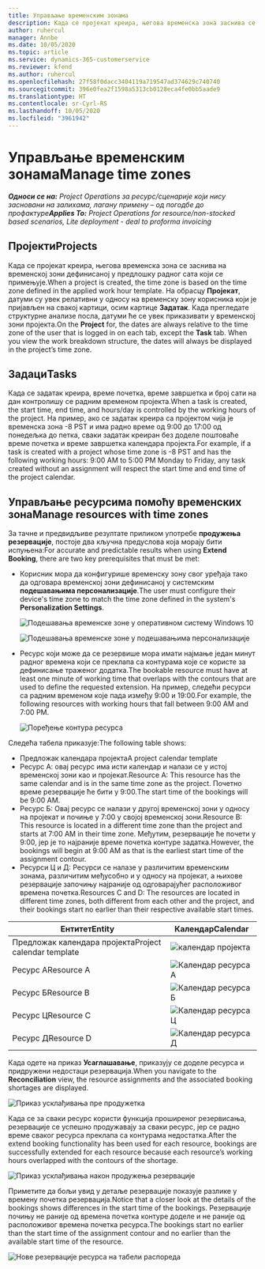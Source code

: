 ```yaml
---
title: Управљање временским зонама
description: Када се пројекат креира, његова временска зона заснива се на временској зони дефинисаној у предлошку радног сата који се примењује.
author: ruhercul
manager: Annbe
ms.date: 10/05/2020
ms.topic: article
ms.service: dynamics-365-customerservice
ms.reviewer: kfend
ms.author: ruhercul
ms.openlocfilehash: 27f58f0dacc3404119a719547ad374629c740740
ms.sourcegitcommit: 396e0fea2f1598a5313cb0128eca4fe0bb5aade9
ms.translationtype: HT
ms.contentlocale: sr-Cyrl-RS
ms.lasthandoff: 10/05/2020
ms.locfileid: "3961942"
---
```

# <a name="manage-time-zones"></a><span data-ttu-id="89fc0-103">Управљање временским зонама</span><span class="sxs-lookup"><span data-stu-id="89fc0-103">Manage time zones</span></span>

<span data-ttu-id="89fc0-104">_**Односи се на:** Project Operations за ресурс/сценарије који нису засновани на залихама, лагану примену – од погодбе до профактуре_</span><span class="sxs-lookup"><span data-stu-id="89fc0-104">_**Applies To:** Project Operations for resource/non-stocked based scenarios, Lite deployment - deal to proforma invoicing_</span></span>


## <a name="projects"></a><span data-ttu-id="89fc0-105">Пројекти</span><span class="sxs-lookup"><span data-stu-id="89fc0-105">Projects</span></span>

<span data-ttu-id="89fc0-106">Када се пројекат креира, његова временска зона се заснива на временској зони дефинисаној у предлошку радног сата који се примењује.</span><span class="sxs-lookup"><span data-stu-id="89fc0-106">When a project is created, the time zone is based on the time zone defined in the applied work hour template.</span></span> <span data-ttu-id="89fc0-107">На обрасцу **Пројекат**, датуми су увек релативни у односу на временску зону корисника који је пријављен на свакој картици, осим картице **Задатак**. Када прегледате структурне анализе посла, датуми ће се увек приказивати у временској зони пројекта.</span><span class="sxs-lookup"><span data-stu-id="89fc0-107">On the **Project** for, the dates are always relative to the time zone of the user that is logged in on each tab, except the **Task** tab. When you view the work breakdown structure, the dates will always be displayed in the project’s time zone.</span></span>

## <a name="tasks"></a><span data-ttu-id="89fc0-108">Задаци</span><span class="sxs-lookup"><span data-stu-id="89fc0-108">Tasks</span></span>

<span data-ttu-id="89fc0-109">Када се задатак креира, време почетка, време завршетка и број сати на дан контролишу се радним временом пројекта.</span><span class="sxs-lookup"><span data-stu-id="89fc0-109">When a task is created, the start time, end time, and hours/day is controlled by the working hours of the project.</span></span> <span data-ttu-id="89fc0-110">На пример, ако се задатак креира са пројектом чија је временска зона -8 PST и има радно време од 9:00 до 17:00 од понедељка до петка, сваки задатак креиран без доделе поштоваће време почетка и време завршетка календара пројекта.</span><span class="sxs-lookup"><span data-stu-id="89fc0-110">For example, if a task is created with a project whose time zone is -8 PST and has the following working hours: 9:00 AM to 5:00 PM Monday to Friday, any task created without an assignment will respect the start time and end time of the project calendar.</span></span>

## <a name="manage-resources-with-time-zones"></a><span data-ttu-id="89fc0-111">Управљање ресурсима помоћу временских зона</span><span class="sxs-lookup"><span data-stu-id="89fc0-111">Manage resources with time zones</span></span>

<span data-ttu-id="89fc0-112">За тачне и предвидљиве резултате приликом употребе **продужења резервације**, постоје два кључна предуслова која морају бити испуњена:</span><span class="sxs-lookup"><span data-stu-id="89fc0-112">For accurate and predictable results when using **Extend Booking**, there are two key prerequisites that must be met:</span></span>  

- <span data-ttu-id="89fc0-113">Корисник мора да конфигурише временску зону свог уређаја тако да одговара временској зони дефинисаној у системским **подешавањима персонализације**.</span><span class="sxs-lookup"><span data-stu-id="89fc0-113">The user must configure their device's time zone to match the time zone defined in the system's **Personalization Settings**.</span></span>
 
  ![Подешавања временске зоне у оперативном систему Windows 10](media/reconcile-assignments-03.png)

  ![Подешавања временске зоне у подешавањима персонализације](media/reconcile-assignments-04.png)
 
- <span data-ttu-id="89fc0-116">Ресурс који може да се резервише мора имати најмање један минут радног времена који се преклапа са контурама које се користе за дефинисање траженог додатка.</span><span class="sxs-lookup"><span data-stu-id="89fc0-116">The bookable resource must have at least one minute of working time that overlaps with the contours that are used to define the requested extension.</span></span> <span data-ttu-id="89fc0-117">На пример, следећи ресурси са радним временом које пада између 9:00 и 19:00.</span><span class="sxs-lookup"><span data-stu-id="89fc0-117">For example, the following resources with working hours that fall between 9:00 AM and 7:00 PM.</span></span> 

  ![Поређење контура ресурса](media/reconcile-assignments-05.png)

<span data-ttu-id="89fc0-119">Следећа табела приказује:</span><span class="sxs-lookup"><span data-stu-id="89fc0-119">The following table shows:</span></span>

- <span data-ttu-id="89fc0-120">Предложак календара пројекта</span><span class="sxs-lookup"><span data-stu-id="89fc0-120">A project calendar template</span></span>
- <span data-ttu-id="89fc0-121">Ресурс А: овај ресурс има исти календар и налази се у истој временској зони као и пројекат.</span><span class="sxs-lookup"><span data-stu-id="89fc0-121">Resource A: This resource has the same calendar and is in the same time zone as the project.</span></span> <span data-ttu-id="89fc0-122">Почетно време резервације ће бити у 9:00.</span><span class="sxs-lookup"><span data-stu-id="89fc0-122">The start time of the bookings will be 9:00 AM.</span></span>
- <span data-ttu-id="89fc0-123">Ресурс Б: Овај ресурс се налази у другој временској зони у односу на пројекат и почиње у 7:00 у својој временској зони.</span><span class="sxs-lookup"><span data-stu-id="89fc0-123">Resource B: This resource is located in a different time zone than the project and starts at 7:00 AM in their time zone.</span></span> <span data-ttu-id="89fc0-124">Међутим, резервације ће почети у 9:00, јер је то најраније време почетка контуре задатка.</span><span class="sxs-lookup"><span data-stu-id="89fc0-124">However, the bookings will begin at 9:00 AM as that is the earliest start time of the assignment contour.</span></span>
- <span data-ttu-id="89fc0-125">Ресурси Ц и Д: Ресурси се налазе у различитим временским зонама, различитим међусобно и у односу на пројекат, а њихове резервације започињу најраније од одговарајућег расположивог времена почетка.</span><span class="sxs-lookup"><span data-stu-id="89fc0-125">Resources C and D: The resources are located in different time zones, both different from each other and the project, and their bookings start no earlier than their respective available start times.</span></span>

|<span data-ttu-id="89fc0-126">Ентитет</span><span class="sxs-lookup"><span data-stu-id="89fc0-126">Entity</span></span>  |<span data-ttu-id="89fc0-127">Календар</span><span class="sxs-lookup"><span data-stu-id="89fc0-127">Calendar</span></span>  |
|-|-|
|<span data-ttu-id="89fc0-128">Предложак календара пројекта</span><span class="sxs-lookup"><span data-stu-id="89fc0-128">Project calendar template</span></span>   | ![календар пројекта](media/reconcile-assignments-06.png) |
|<span data-ttu-id="89fc0-130">Ресурс А</span><span class="sxs-lookup"><span data-stu-id="89fc0-130">Resource A</span></span>  | ![Календар ресурса А](media/reconcile-assignments-06.png) |
|<span data-ttu-id="89fc0-132">Ресурс Б</span><span class="sxs-lookup"><span data-stu-id="89fc0-132">Resource B</span></span>  |  ![Календар ресурса Б](media/reconcile-assignments-07.png) |
|<span data-ttu-id="89fc0-134">Ресурс Ц</span><span class="sxs-lookup"><span data-stu-id="89fc0-134">Resource C</span></span>  |  ![Календар ресурса Ц](media/reconcile-assignments-08.png) |
|<span data-ttu-id="89fc0-136">Ресурс Д</span><span class="sxs-lookup"><span data-stu-id="89fc0-136">Resource D</span></span>  | ![Календар ресурса Д](media/reconcile-assignments-09.png)  |
 
<span data-ttu-id="89fc0-138">Када одете на приказ **Усаглашавање**, приказују се доделе ресурса и придружени недостаци резервација.</span><span class="sxs-lookup"><span data-stu-id="89fc0-138">When you navigate to the **Reconciliation** view, the resource assignments and the associated booking shortages are displayed.</span></span>

![Приказ усклађивања пре продужетка](media/reconcile-assignments-10.png)

<span data-ttu-id="89fc0-140">Када се за сваки ресурс користи функција проширеног резервисања, резервације се успешно продужавају за сваки ресурс, јер се радно време сваког ресурса преклапа са контурама недостатка.</span><span class="sxs-lookup"><span data-stu-id="89fc0-140">After the extend booking functionality has been used for each resource, bookings are successfully extended for each resource because each resource’s working hours overlapped with the contours of the shortage.</span></span>

![Приказ усклађивања након продужења резервације](media/reconcile-assignments-11.png) 

<span data-ttu-id="89fc0-142">Приметите да бољи увид у детаље резервације показује разлике у времену почетка резервација.</span><span class="sxs-lookup"><span data-stu-id="89fc0-142">Notice that a closer look at the details of the bookings shows differences in the start time of the bookings.</span></span> <span data-ttu-id="89fc0-143">Резервације почињу не раније од времена почетка контуре доделе и не раније од расположивог времена почетка ресурса.</span><span class="sxs-lookup"><span data-stu-id="89fc0-143">The bookings start no earlier than the start time of the assignment contour and no earlier than the available start time of the resource.</span></span>

![Нове резервације ресурса на табели распореда](media/reconcile-assignments-12.png)
